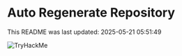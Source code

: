 # Auto Regenerate Repository

This README was last updated: 2025-05-21 05:51:49

 ![TryHackMe](https://tryhackme.com/badge/533634)